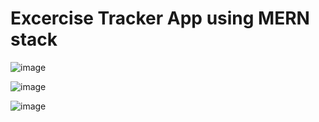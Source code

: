 # Excercise Tracker App using MERN stack 

![image](https://user-images.githubusercontent.com/58284251/79073499-9ddbf280-7d04-11ea-825e-0bf29afb5766.png)

![image](https://user-images.githubusercontent.com/58284251/79073512-b2b88600-7d04-11ea-903f-2a8f2c53b752.png)

![image](https://user-images.githubusercontent.com/58284251/79073521-bf3cde80-7d04-11ea-957a-eaa8a9b0b5cc.png)

